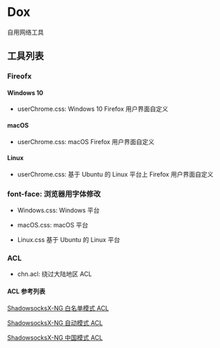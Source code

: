 # Dox

自用网络工具

## 工具列表

### Fireofx

#### Windows 10

* userChrome.css: Windows 10 Firefox 用户界面自定义

#### macOS

* userChrome.css: macOS Firefox 用户界面自定义

#### Linux

* userChrome.css: 基于 Ubuntu 的 Linux 平台上 Firefox 用户界面自定义

### font-face: 浏览器用字体修改

* Windows.css: Windows 平台

* macOS.css: macOS 平台

* Linux.css 基于 Ubuntu 的 Linux 平台

### ACL

* chn.acl: 绕过大陆地区 ACL

#### ACL 参考列表

[ShadowsocksX-NG 白名单模式 ACL](https://raw.githubusercontent.com/shadowsocksr/shadowsocksr-libev/master/acl/chn.acl)

[ShadowsocksX-NG 自动模式 ACL](https://raw.githubusercontent.com/shadowsocksr/shadowsocksr-libev/master/acl/gfwlist.acl)

[ShadowsocksX-NG 中国模式 ACL](https://raw.githubusercontent.com/shadowsocksr/ShadowsocksX-NG/develop/ShadowsocksX-NG/backchn.acl)
